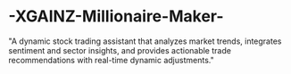 # -XGAINZ-Millionaire-Maker-
"A dynamic stock trading assistant that analyzes market trends, integrates sentiment and sector insights, and provides actionable trade recommendations with real-time dynamic adjustments."

